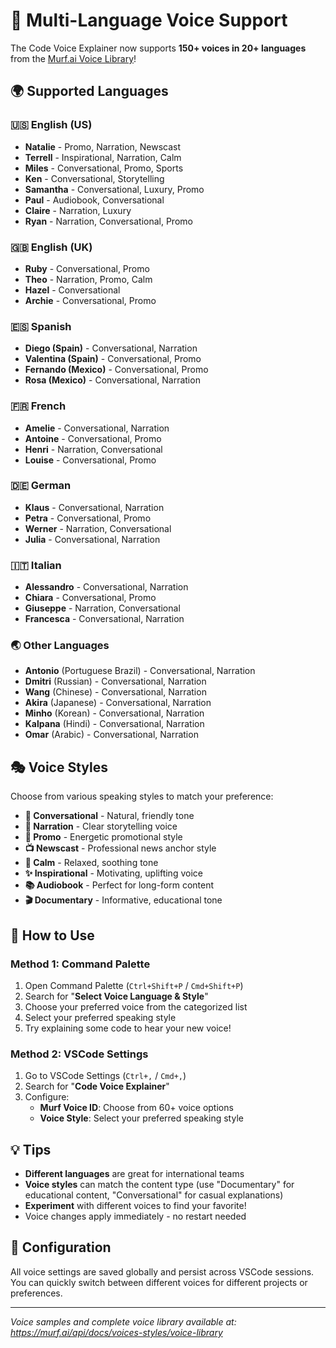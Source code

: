 # 🎵 Multi-Language Voice Support

The Code Voice Explainer now supports **150+ voices in 20+ languages** from the [Murf.ai Voice Library](https://murf.ai/api/docs/voices-styles/voice-library)!

## 🌍 Supported Languages

### 🇺🇸 English (US)
- **Natalie** - Promo, Narration, Newscast
- **Terrell** - Inspirational, Narration, Calm
- **Miles** - Conversational, Promo, Sports
- **Ken** - Conversational, Storytelling
- **Samantha** - Conversational, Luxury, Promo
- **Paul** - Audiobook, Conversational
- **Claire** - Narration, Luxury
- **Ryan** - Narration, Conversational, Promo

### 🇬🇧 English (UK)
- **Ruby** - Conversational, Promo
- **Theo** - Narration, Promo, Calm
- **Hazel** - Conversational
- **Archie** - Conversational, Promo

### 🇪🇸 Spanish
- **Diego (Spain)** - Conversational, Narration
- **Valentina (Spain)** - Conversational, Promo
- **Fernando (Mexico)** - Conversational, Promo
- **Rosa (Mexico)** - Conversational, Narration

### 🇫🇷 French
- **Amelie** - Conversational, Narration
- **Antoine** - Conversational, Promo
- **Henri** - Narration, Conversational
- **Louise** - Conversational, Promo

### 🇩🇪 German
- **Klaus** - Conversational, Narration
- **Petra** - Conversational, Promo
- **Werner** - Narration, Conversational
- **Julia** - Conversational, Narration

### 🇮🇹 Italian
- **Alessandro** - Conversational, Narration
- **Chiara** - Conversational, Promo
- **Giuseppe** - Narration, Conversational
- **Francesca** - Conversational, Narration

### 🌏 Other Languages
- **Antonio** (Portuguese Brazil) - Conversational, Narration
- **Dmitri** (Russian) - Conversational, Narration
- **Wang** (Chinese) - Conversational, Narration
- **Akira** (Japanese) - Conversational, Narration
- **Minho** (Korean) - Conversational, Narration
- **Kalpana** (Hindi) - Conversational, Narration
- **Omar** (Arabic) - Conversational, Narration

## 🎭 Voice Styles

Choose from various speaking styles to match your preference:

- **💬 Conversational** - Natural, friendly tone
- **📖 Narration** - Clear storytelling voice
- **📢 Promo** - Energetic promotional style
- **📺 Newscast** - Professional news anchor style
- **🧘 Calm** - Relaxed, soothing tone
- **✨ Inspirational** - Motivating, uplifting voice
- **📚 Audiobook** - Perfect for long-form content
- **🎬 Documentary** - Informative, educational tone

## 🚀 How to Use

### Method 1: Command Palette
1. Open Command Palette (`Ctrl+Shift+P` / `Cmd+Shift+P`)
2. Search for "**Select Voice Language & Style**"
3. Choose your preferred voice from the categorized list
4. Select your preferred speaking style
5. Try explaining some code to hear your new voice!

### Method 2: VSCode Settings
1. Go to VSCode Settings (`Ctrl+,` / `Cmd+,`)
2. Search for "**Code Voice Explainer**"
3. Configure:
   - **Murf Voice ID**: Choose from 60+ voice options
   - **Voice Style**: Select your preferred speaking style

## 💡 Tips

- **Different languages** are great for international teams
- **Voice styles** can match the content type (use "Documentary" for educational content, "Conversational" for casual explanations)
- **Experiment** with different voices to find your favorite!
- Voice changes apply immediately - no restart needed

## 🔧 Configuration

All voice settings are saved globally and persist across VSCode sessions. You can quickly switch between different voices for different projects or preferences.

---

*Voice samples and complete voice library available at: https://murf.ai/api/docs/voices-styles/voice-library*
